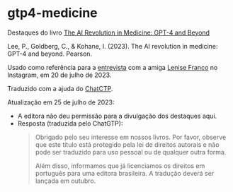 # gtp4-medicine

Destaques do livro [The AI Revolution in Medicine: GPT-4 and Beyond](https://learning.oreilly.com/library/view/the-ai-revolution/9780138200145/)

Lee, P., Goldberg, C., & Kohane, I. (2023). The AI revolution in medicine: GPT-4 and beyond. Pearson.

Usado como referência para a [entrevista](https://learning.oreilly.com/library/view/the-ai-revolution/9780138200145/) com a amiga [Lenise Franco](https://instagram.com/lenisefrancodermatologista?igshid=MzRlODBiNWFlZA==) no Instagram, em 20 de julho de 2023.

Traduzido com a ajuda do [ChatCTP](https://chat.openai.com).

Atualização em 25 de julho de 2023:

  - A editora não deu permissão para a divulgação dos destaques aqui.
  - Resposta (traduzida pelo ChatGTP):
    > Obrigado pelo seu interesse em nossos livros. Por favor, observe que este título está protegido pela lei de direitos autorais e não pode ser traduzido para uso pessoal ou de qualquer outra forma.
    >
    > Além disso, informamos que já licenciamos os direitos em português para uma editora brasileira. A tradução deverá ser lançada em outubro.
